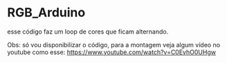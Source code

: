 # RGB_Arduino

esse código faz um loop de cores que ficam alternando.

Obs: só vou disponibilizar o código, para a montagem veja algum vídeo no youtube como esse:
https://www.youtube.com/watch?v=C0EvhO0UHgw
